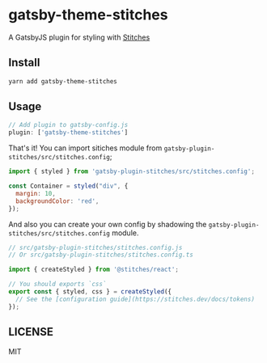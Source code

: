 # gatsby-theme-stitches

A GatsbyJS plugin for styling with [Stitches](https://stitches.dev/)

## Install

```bash
yarn add gatsby-theme-stitches
```

## Usage

```js
// Add plugin to gatsby-config.js
plugin: ['gatsby-theme-stitches']
```

That's it! You can import sitiches module from `gatsby-plugin-stitches/src/stitches.config`;

```js
import { styled } from 'gatsby-plugin-stitches/src/stitches.config';

const Container = styled("div", {
  margin: 10,
  backgroundColor: 'red',
});
```

And also you can create your own config by shadowing the `gatsby-plugin-stitches/src/stitches.config` module.

```js
// src/gatsby-plugin-stitches/stitches.config.js
// Or src/gatsby-plugin-stitches/stitches.config.ts

import { createStyled } from '@stitches/react';

// You should exports `css`
export const { styled, css } = createStyled({
  // See the [configuration guide](https://stitches.dev/docs/tokens)
});
```

## LICENSE

MIT
